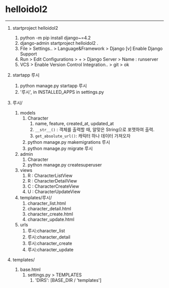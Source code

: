 # helloidol2

---

1. startproject helloidol2
   1. python -m pip install django~=4.2
   2. django-admin startproject helloidol2 .
   3. File > Settings.. > Language&Framework > Django
      [v] Enable Django Support
   4. Run > Edit Configurations > + > Django Server > Name : runserver
   5. VCS > Enable Version Control Integration.. > git > ok

2. startapp 루시
   1. python manage.py startapp 루시
   2. '루시', in INSTALLED_APPS in settings.py

3. 루시/
   1. models
      1. Character
         1. name, feature, created_at, updated_at
         2. `__str__()` : 객체를 출력할 때, 알맞은 String으로 포맷하여 출력.
         3. `get_absolute_url()`: 캐릭터 하나 데이터 가져오자
      2. python manage.py makemigrations 루시
      3. python manage.py migrate 루시
   2. admin
      1. Character
      2. python manage.py createsuperuser
   3. views
      1. R : CharacterListView
      2. R : CharacterDetailView
      3. C : CharacterCreateView
      4. U : CharacterUpdateView
   4. templates/루시/
      1. character_list.html
      2. character_detail.html
      3. character_create.html
      4. character_update.html
   5. urls
      1. 루시:character_list
      2. 루시:character_detail
      3. 루시:character_create
      4. 루시:character_update

4. templates/
   1. base.html
      1. settings.py > TEMPLATES
         1. 'DIRS': [BASE_DIR / 'templates']